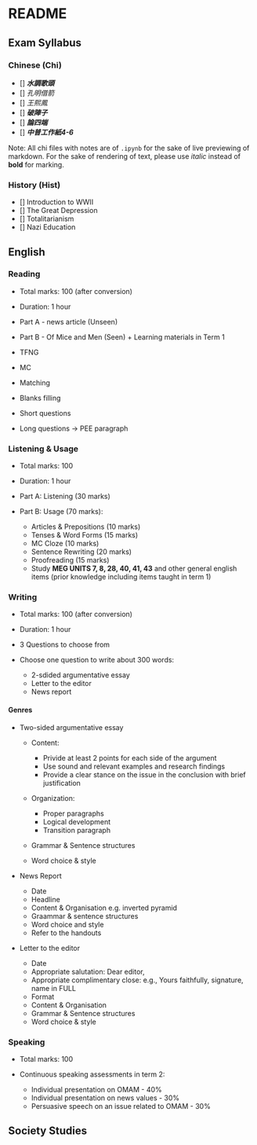 # README

## Exam Syllabus

### Chinese (Chi)

- [] ***水調歌頭***
- [] *孔明借箭*
- [] *王熙鳳*
- [] ***破陣子***
- [] ***論四端***
- [] ***中普工作紙4-6***

Note: All chi files with notes are of `.ipynb` for the sake of live previewing of markdown. For the sake of rendering of text, please use *italic* instead of **bold** for marking.

### History (Hist)

- [] Introduction to WWII
- [] The Great Depression
- [] Totalitarianism
- [] Nazi Education

## English

### Reading

- Total marks: 100 (after conversion)

- Duration: 1 hour
- Part A - news article (Unseen)
- Part B - Of Mice and Men (Seen) + Learning materials in Term 1 
- TFNG
- MC
- Matching
- Blanks filling
- Short questions
- Long questions -> PEE paragraph

### Listening & Usage

- Total marks: 100

- Duration: 1 hour
- Part A: Listening (30 marks)
- Part B: Usage (70 marks):
  - Articles & Prepositions (10 marks)
  - Tenses & Word Forms (15 marks)
  - MC Cloze (10 marks)
  - Sentence Rewriting (20 marks)
  - Proofreading (15 marks)
  - Study **MEG UNITS 7, 8, 28, 40, 41, 43** and other general english items (prior knowledge including items taught in term 1)

### Writing

- Total marks: 100 (after conversion)

- Duration: 1 hour
- 3 Questions to choose from
- Choose one question to write about 300 words:
  - 2-sdided argumentative essay
  - Letter to the editor
  - News report

#### Genres

- Two-sided argumentative essay
  - Content:
    - Privide at least 2 points for each side of the argument
    - Use sound and relevant examples and research findings
    - Provide a clear stance on the issue in the conclusion with brief justification

  - Organization:
    - Proper paragraphs
    - Logical development 
    - Transition paragraph
  - Grammar & Sentence structures
  - Word choice & style

- News Report
  - Date
  - Headline
  - Content & Organisation e.g. inverted pyramid
  - Graammar & sentence structures
  - Word choice and style
  - Refer to the handouts

- Letter to the editor
  - Date
  - Appropriate salutation: Dear editor,
  - Appropriate complimentary close: e.g., Yours faithfully, signature, name in FULL
  - Format
  - Content & Organisation
  - Grammar & Sentence structures
  - Word choice & style

### Speaking

- Total marks: 100

- Continuous speaking assessments in term 2:
  - Individual presentation on OMAM - 40%
  - Individual presentation on news values - 30%
  - Persuasive speech on an issue related to OMAM - 30%

## Society Studies
